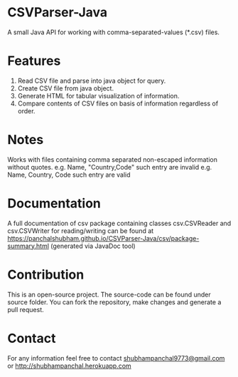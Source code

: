 # CSVParser-Java
A small Java API for working with comma-separated-values (*.csv) files.

# Features
1. Read CSV file and parse into java object for query.
2. Create CSV file from java object.
3. Generate HTML for tabular visualization of information.
4. Compare contents of CSV files on basis of information regardless of order. 

# Notes
Works with files containing comma separated non-escaped information without quotes.
e.g. Name, "Country,Code" such entry are invalid
e.g. Name, Country, Code such entry are valid

# Documentation
A full documentation of csv package containing classes csv.CSVReader and csv.CSVWriter for reading/writing can be found at https://panchalshubham.github.io/CSVParser-Java/csv/package-summary.html (generated via JavaDoc tool)

# Contribution
This is an open-source project. The source-code can be found under source folder. You can fork the repository, make changes and generate a pull request. 

# Contact
For any information feel free to contact shubhampanchal9773@gmail.com or http://shubhampanchal.herokuapp.com
